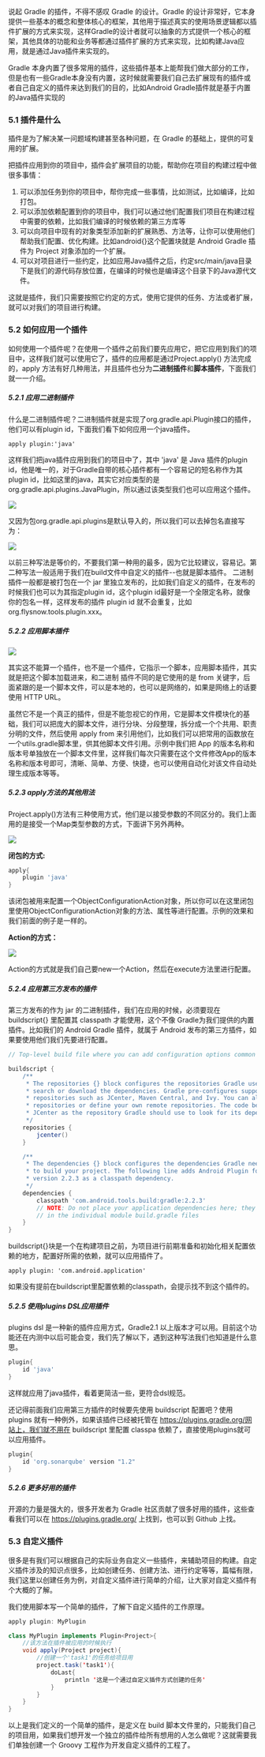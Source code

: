 说起 Gradle 的插件，不得不感叹 Gradle 的设计。Gradle 的设计非常好，它本身提供一些基本的概念和整体核心的框架，其他用于描述真实的使用场景逻辑都以插件扩展的方式来实现，这样Gradle的设计者就可以抽象的方式提供一个核心的框架，其他具体的功能和业务等都通过插件扩展的方式来实现，比如构建Java应用，就是通过Java插件来实现的。

Gradle 本身内置了很多常用的插件，这些插件基本上能帮我们做大部分的工作，但是也有一些Gradle本身没有内置，这时候就需要我们自己去扩展现有的插件或者自己自定义的插件来达到我们的目的，比如Android Gradle插件就是基于内置的Java插件实现的

### 5.1 插件是什么

插件是为了解决某一问题域构建甚至各种问题，在 Gradle 的基础上，提供的可复用的扩展。

把插件应用到你的项目中，插件会扩展项目的功能，帮助你在项目的构建过程中做很多事情：

1. 可以添加任务到你的项目中，帮你完成一些事情，比如测试，比如编译，比如打包。
2. 可以添加依赖配置到你的项目中，我们可以通过他们配置我们项目在构建过程中需要的依赖，比如我们编译的时候依赖的第三方库等
3. 可以向项目中现有的对象类型添加新的扩展熟悉、方法等，让你可以使用他们帮助我们配置、优化构建。比如android{}这个配置块就是 Android Gradle 插件为 Project 对象添加的一个扩展。
4. 可以对项目进行一些约定，比如应用Java插件之后，约定src/main/java目录下是我们的源代码存放位置，在编译的时候也是编译这个目录下的Java源代文件。

这就是插件，我们只需要按照它约定的方式，使用它提供的任务、方法或者扩展，就可以对我们的项目进行构建。

### 5.2 如何应用一个插件

如何使用一个插件呢？在使用一个插件之前我们要先应用它，把它应用到我们的项目中，这样我们就可以使用它了，插件的应用都是通过Project.apply() 方法完成的，apply 方法有好几种用法，并且插件也分为**二进制插件**和**脚本插件**，下面我们就一一介绍。

##### 5.2.1 应用二进制插件

什么是二进制插件呢？二进制插件就是实现了org.gradle.api.Plugin接口的插件，他们可以有plugin id，下面我们看下如何应用一个java插件。

`apply plugin:'java'`

这样我们把java插件应用到我们的项目中了，其中 'java' 是 Java 插件的plugin id，他是唯一的，对于Gradle自带的核心插件都有一个容易记的短名称作为其 plugin id，比如这里的java，其实它对应类型的是org.gradle.api.plugins.JavaPlugin，所以通过该类型我们也可以应用这个插件。

![](http://upload-images.jianshu.io/upload_images/1662509-0ccc0c0110e9e959.png?imageMogr2/auto-orient/strip%7CimageView2/2/w/1240)

又因为包org.gradle.api.plugins是默认导入的，所以我们可以去掉包名直接写为：

![](http://upload-images.jianshu.io/upload_images/1662509-1e8635af92f20291.png?imageMogr2/auto-orient/strip%7CimageView2/2/w/1240)

以前三种写法是等价的，不要我们第一种用的最多，因为它比较建议，容易记。第二种写法一般适用于我们在build文件中自定义的插件--也就是脚本插件。
二进制插件一般都是被打包在一个 jar 里独立发布的，比如我们自定义的插件，在发布的时候我们也可以为其指定plugin id，这个plugin id最好是一个全限定名称，就像你的包名一样，这样发布的插件 plugin id 就不会重复，比如 org.flysnow.tools.plugin.xxx。

##### 5.2.2 应用脚本插件

![](http://upload-images.jianshu.io/upload_images/1662509-79592fa86b10ce47.png?imageMogr2/auto-orient/strip%7CimageView2/2/w/1240)

其实这不能算一个插件，也不是一个插件，它指示一个脚本，应用脚本插件，其实就是把这个脚本加载进来，和二进制 插件不同的是它使用的是 from 关键字，后面紧跟的是一个脚本文件，可以是本地的，也可以是网络的，如果是网络上的话要使用 HTTP URL。

虽然它不是一个真正的插件，但是不能忽视它的作用，它是脚本文件模块化的基础，我们可以把庞大的脚本文件，进行分块、分段整理，拆分成一个个共用、职责分明的文件，然后使用 apply from 来引用他们，比如我们可以把常用的函数放在一个utils.gradle脚本里，供其他脚本文件引用。示例中我们把 App 的版本名称和版本号单独放在一个脚本文件里，这样我们每次只需要在这个文件修改App的版本名称和版本号即可，清晰、简单、方便、快捷，也可以使用自动化对该文件自动处理生成版本等等。

##### 5.2.3 apply方法的其他用法

Project.apply()方法有三种使用方式，他们是以接受参数的不同区分的。我们上面用的是接受一个Map类型参数的方式，下面讲下另外两种。

![](http://upload-images.jianshu.io/upload_images/1662509-eb931be0cba4a485.png?imageMogr2/auto-orient/strip%7CimageView2/2/w/1240)

**闭包的方式:**

```groovy
apply{
    plugin 'java'
}
```

该闭包被用来配置一个ObjectConfigurationAction对象，所以你可以在这里闭包里使用ObjectConfigurationAction对象的方法、属性等进行配置。示例的效果和我们前面的例子是一样的。

**Action的方式：**

![](http://upload-images.jianshu.io/upload_images/1662509-9d9cad9a10ae44b8.png?imageMogr2/auto-orient/strip%7CimageView2/2/w/1240)

Action的方式就是我们自己要new一个Action，然后在execute方法里进行配置。

##### 5.2.4 应用第三方发布的插件

第三方发布的作为 jar 的二进制插件，我们在应用的时候，必须要现在 buildscript{} 里配置其 classpath 才能使用，这个不像 Gradle为我们提供的内置插件。比如我们的 Android Gradle 插件，就属于 Android 发布的第三方插件，如果要使用他们我们先要进行配置。

```groovy
// Top-level build file where you can add configuration options common to all sub-projects/modules.

buildscript {
    /**
     * The repositories {} block configures the repositories Gradle uses to
     * search or download the dependencies. Gradle pre-configures support for remote
     * repositories such as JCenter, Maven Central, and Ivy. You can also use local
     * repositories or define your own remote repositories. The code below defines
     * JCenter as the repository Gradle should use to look for its dependencies.
     */
    repositories {
        jcenter()
    }

    /**
     * The dependencies {} block configures the dependencies Gradle needs to use
     * to build your project. The following line adds Android Plugin for Gradle
     * version 2.2.3 as a classpath dependency.
     */
    dependencies {
        classpath 'com.android.tools.build:gradle:2.2.3'
        // NOTE: Do not place your application dependencies here; they belong
        // in the individual module build.gradle files
    }
}
```

buildscript{}块是一个在构建项目之前，为项目进行前期准备和初始化相关配置依赖的地方，配置好所需的依赖，就可以应用插件了。

`apply plugin: 'com.android.application'`

如果没有提前在buildscript里配置依赖的classpath，会提示找不到这个插件的。

##### 5.2.5 使用plugins DSL应用插件

plugins dsl 是一种新的插件应用方式，Gradle2.1 以上版本才可以用。目前这个功能还在内测中以后可能会变，我们先了解以下，遇到这种写法我们也知道是什么意思。

```groovy
plugin{
    id 'java'
}
```

这样就应用了java插件，看着更简洁一些，更符合dsl规范。

还记得前面我们应用第三方插件的时候要先使用 buildscript 配置吧？使用 plugins 就有一种例外，如果该插件已经被托管在 https://plugins.gradle.org/网站上，我们就不用在 buildscript 里配置 classpa 依赖了，直接使用plugins就可以应用插件。

```groovy
plugin{
    id 'org.sonarqube' version "1.2"
}
```

##### 5.2.6 更多好用的插件

开源的力量是强大的，很多开发者为 Gradle 社区贡献了很多好用的插件，这些查看我们可以在 <https://plugins.gradle.org/> 上找到，也可以到 Github 上找。

### 5.3 自定义插件

很多是有我们可以根据自己的实际业务自定义一些插件，来辅助项目的构建。自定义插件涉及的知识点很多，比如创建任务、创建方法、进行约定等等，篇幅有限，我们这里以创建任务为例，对自定义插件进行简单的介绍，让大家对自定义插件有个大概的了解。

我们使用脚本写一个简单的插件，了解下自定义插件的工作原理。

```java
apply plugin: MyPlugin

class MyPlugin implements Plugin<Project>{
	//该方法在插件被应用的时候执行
	void apply(Project project){
		//创建一个'task1'的任务给项目用
		project.task('task1'){
			doLast{
				println '这是一个通过自定义插件方式创建的任务'
			}
		}
	}
}
```

以上是我们定义的一个简单的插件，是定义在 build 脚本文件里的，只能我们自己的项目用，如果我们想开发一个独立的插件给所有想用的人怎么做呢？这就需要我们单独创建一个 Groovy 工程作为开发自定义插件的工程了。
